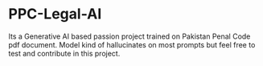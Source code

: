 # PPC-Legal-AI
Its a Generative AI based passion project trained on Pakistan Penal Code pdf document. Model kind of hallucinates on most prompts but feel free to test and contribute in this project.
